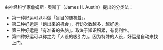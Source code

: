由神经科学家詹姆斯 · 奥斯丁（James H. Austin）提出的分类法：
- 第一种好运可以叫做「盲目的随机性」。
- 第二种好运是「跑出来的机会」，行动次数越多，越好运。
- 第三种好运是「有准备的头脑」。取决于知识积累，有复利性。
- 第四种好运可以称之为「人设的吸引力」。因为特殊的人设，好运是自动来找上门。